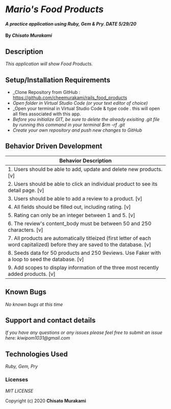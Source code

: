 # _Mario's Food Products_

#### _A practice application using Ruby, Gem & Pry. DATE 5/29/20_

#### By _**Chisato Murakami**_

## Description

_This application will show Food Products._ 

## Setup/Installation Requirements

* _Clone Repository from GitHub : https://github.com/cheemurakami/rails_food_products
* _Open folder in Virtual Studio Code (or your text editor of choice)_
* _Open your terminal in Virtual Studio Code & type code . this will open all files associated with this app. 
* _Before you initialize GIT, be sure to delete the already exisiting .git file by running this command in your terminal $rm -rf .git_
* _Create your own repository and push new changes to GitHub_

## Behavior Driven Development 

|   Behavior Description        |
|-------------------------------|
| 1. Users should be able to add, update and delete new products. [v]|
| 2. Users should be able to click an individual product to see its detail page. [v]|
| 3. Users should be able to add a review to a product. [v]|
| 4. All fields should be filled out, including rating. [v]|
| 5. Rating can only be an integer between 1 and 5. [v]|
| 6. The review's content_body must be between 50 and 250 characters. [v]|
| 7. All products are automatically titleized (first letter of each word capitalized) before they are saved to the database. [v]|
| 8. Seeds data for 50 products and 250 9eviews. Use Faker with a loop to seed the database. [v]|
| 9. Add scopes to display information of the three most recently added products. [v]|




## Known Bugs

_No known bugs at this time_

## Support and contact details

_If you have any questions or any issues please feel free to submit an issue here: kiwipom1031@gmail.com_

## Technologies Used

_Ruby, Gem, Pry_ 


### Licenses
*MIT LICENSE*

Copyright (c) 2020 **Chisato Murakami**
